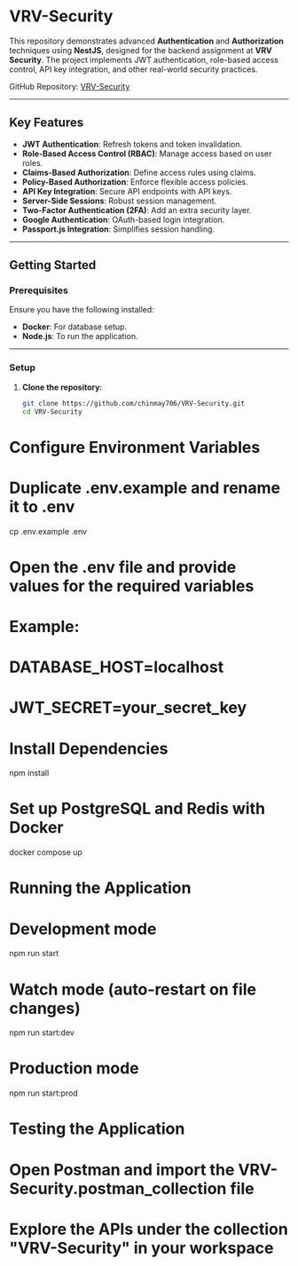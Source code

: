 # VRV-Security  

This repository demonstrates advanced **Authentication** and **Authorization** techniques using **NestJS**, designed for the backend assignment at **VRV Security**. The project implements JWT authentication, role-based access control, API key integration, and other real-world security practices.  

GitHub Repository: [VRV-Security](https://github.com/chinmay706/VRV-Security.git)  

---

## Key Features  

- **JWT Authentication**: Refresh tokens and token invalidation.  
- **Role-Based Access Control (RBAC)**: Manage access based on user roles.  
- **Claims-Based Authorization**: Define access rules using claims.  
- **Policy-Based Authorization**: Enforce flexible access policies.  
- **API Key Integration**: Secure API endpoints with API keys.  
- **Server-Side Sessions**: Robust session management.  
- **Two-Factor Authentication (2FA)**: Add an extra security layer.  
- **Google Authentication**: OAuth-based login integration.  
- **Passport.js Integration**: Simplifies session handling.  

---

## Getting Started  

### Prerequisites  

Ensure you have the following installed:  
- **Docker**: For database setup.  
- **Node.js**: To run the application.  

---

### Setup  

1. **Clone the repository**:  
   ```bash  
   git clone https://github.com/chinmay706/VRV-Security.git  
   cd VRV-Security  
# Configure Environment Variables
# Duplicate .env.example and rename it to .env
cp .env.example .env

# Open the .env file and provide values for the required variables
# Example:
# DATABASE_HOST=localhost
# JWT_SECRET=your_secret_key

# Install Dependencies
npm install

# Set up PostgreSQL and Redis with Docker
docker compose up

# Running the Application

# Development mode
npm run start

# Watch mode (auto-restart on file changes)
npm run start:dev

# Production mode
npm run start:prod

# Testing the Application
# Open Postman and import the VRV-Security.postman_collection file
# Explore the APIs under the collection "VRV-Security" in your workspace
